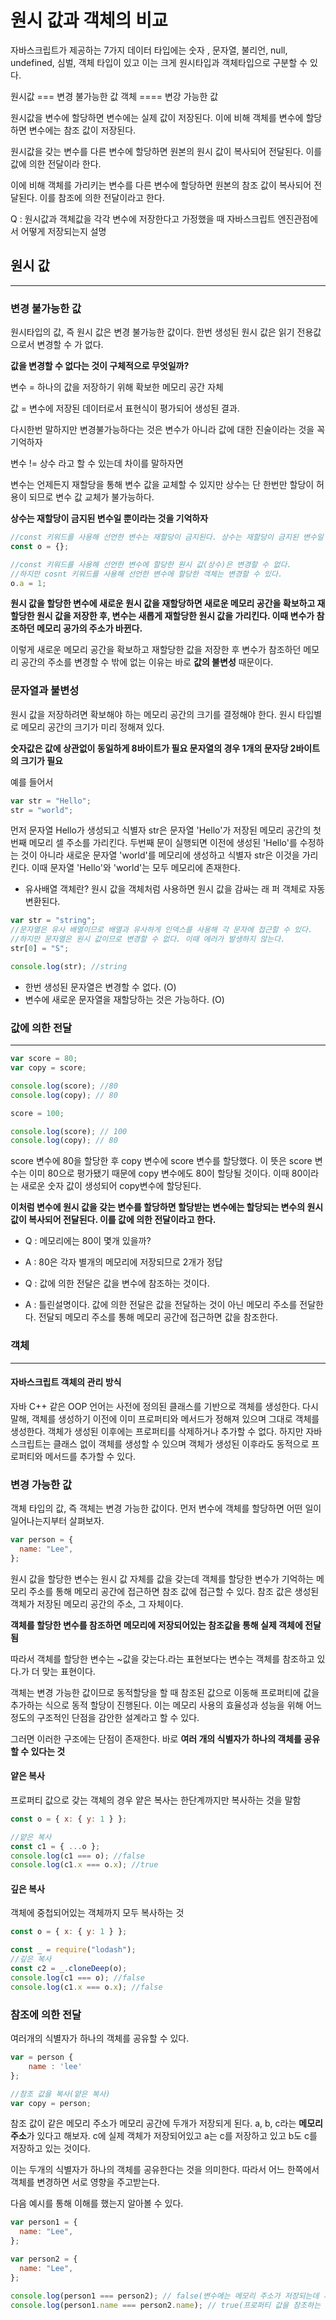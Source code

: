 # 원시 값과 객체의 비교

자바스크립트가 제공하는 7가지 데이터 타입에는
숫자 , 문자열, 불리언, null, undefined, 심벌, 객체 타입이 있고 이는 크게 원시타입과 객체타입으로 구분할 수 있다.

원시값 === 변경 불가능한 값
객체 ==== 변강 가능한 값

원시값을 변수에 할당하면 변수에는 실제 값이 저장된다. 이에 비해 객체를 변수에 할당하면 변수에는 참조 값이 저장된다.

원시값을 갖는 변수를 다른 변수에 할당하면 원본의 원시 값이 복사되어 전달된다. 이를 값에 의한 전달이라 한다.

이에 비해 객체를 가리키는 변수를 다른 변수에 할당하면 원본의 참조 값이 복사되어 전달된다. 이를 참조에 의한 전달이라고 한다.

Q : 원시값과 객체값을 각각 변수에 저장한다고 가정했을 때 자바스크립트 엔진관점에서 어떻게 저장되는지 설명

## 원시 값

---

### 변경 불가능한 값

원시타입의 값, 즉 원시 값은 변경 불가능한 값이다. 한번 생성된 원시 값은 읽기 전용값으로서 변경할 수 가 없다.

**값을 변경할 수 없다는 것이 구체적으로 무엇일까?**

변수 = 하나의 값을 저장하기 위해 확보한 메모리 공간 자체

값 = 변수에 저장된 데이터로서 표현식이 평가되어 생성된 결과.

다시한번 말하지만 변경불가능하다는 것은 변수가 아니라 값에 대한 진술이라는 것을 꼭 기억하자

변수 != 상수 라고 할 수 있는데 차이를 말하자면

변수는 언제든지 재할당을 통해 변수 값을 교체할 수 있지만
상수는 단 한번만 할당이 허용이 되므로 변수 값 교체가 불가능하다.

**상수는 재할당이 금지된 변수일 뿐이라는 것을 기억하자**

```javascript
//const 키워드를 사용해 선언한 변수는 재할당이 금지된다. 상수는 재할당이 금지된 변수일 뿐이다.
const o = {};

//const 키워드를 사용해 선언한 변수에 할당한 원시 값(상수)은 변경할 수 없다.
//하지만 cosnt 키워드를 사용해 선언한 변수에 할당한 객체는 변경할 수 있다.
o.a = 1;
```

**원시 값을 할당한 변수에 새로운 원시 값을 재할당하면 새로운 메모리 공간을 확보하고 재할당한 원시 값을 저장한 후, 변수는 새롭게 재할당한 원시 값을 가리킨다. 이때 변수가 참조하던 메모리 공가의 주소가 바뀐다.**

이렇게 새로운 메모리 공간을 확보하고 재할당한 값을 저장한 후 변수가 참조하던 메모리 공간의 주소를 변경할 수 밖에 없는 이유는 바로 **값의 불변성** 때문이다.

### 문자열과 불변성

원시 값을 저장하려면 확보해야 하는 메모리 공간의 크기를 결정해야 한다.
원시 타입별로 메모리 공간의 크기가 미리 정해져 있다.

**숫자값은 값에 상관없이 동일하게 8바이트가 필요
문자열의 경우 1개의 문자당 2바이트의 크기가 필요**

예를 들어서

```javascript
var str = "Hello";
str = "world";
```

먼저 문자열 Hello가 생성되고 식별자 str은 문자열 'Hello'가 저장된 메모리 공간의 첫번째 메모리 셀 주소를 가리킨다. 두번째 문이 실행되면 이전에 생성된 'Hello'를 수정하는 것이 아니라 새로운 문자열 'world'를 메모리에 생성하고 식별자 str은 이것을 가리킨다. 이때 문자열 'Hello'와 'world'는 모두 메모리에 존재한다.

- 유사배열 객체란?
  원시 값을 객체처럼 사용하면 원시 값을 감싸는 래 퍼 객체로 자동 변환된다.

```javascript
var str = "string";
//문자열은 유사 배열이므로 배열과 유사하게 인덱스를 사용해 각 문자에 접근할 수 있다.
//하지만 문자열은 원시 값이므로 변경할 수 없다. 이때 에러가 발생하지 않는다.
str[0] = "S";

console.log(str); //string
```

- 한번 생성된 문자열은 변경할 수 없다. (O)
- 변수에 새로운 문자열을 재할당하는 것은 가능하다. (O)

### 값에 의한 전달

---

```javascript
var score = 80;
var copy = score;

console.log(score); //80
console.log(copy); // 80

score = 100;

console.log(score); // 100
console.log(copy); // 80
```

score 변수에 80을 할당한 후 copy 변수에 score 변수를 할당했다. 이 뜻은 score 변수는 이미 80으로 평가됐기 때문에 copy 변수에도 80이 할당될 것이다. 이때 80이라는 새로운 숫자 값이 생성되어 copy변수에 할당된다.

**이처럼 변수에 원시 값을 갖는 변수를 할당하면 할당받는 변수에는 할당되는 변수의 원시 값이 복사되어 전달된다. 이를 값에 의한 전달이라고 한다.**

- Q : 메모리에는 80이 몇개 있을까?
- A : 80은 각자 별개의 메모리에 저장되므로 2개가 정답

- Q : 값에 의한 전달은 값을 변수에 참조하는 것이다.
- A : 틀린설명이다. 값에 의한 전달은 값을 전달하는 것이 아닌 메모리 주소를 전달한다. 전달되 메모리 주소를 통해 메모리 공간에 접근하면 값을 참조한다.

### 객체

---

#### 자바스크립트 객체의 관리 방식

자바 C++ 같은 OOP 언어는 사전에 정의된 클래스를 기반으로 객체를 생성한다. 다시 말해, 객체를 생성하기 이전에 이미 프로퍼티와 메서드가 정해져 있으며 그대로 객체를 생성한다. 객체가 생성된 이후에는 프로퍼티를 삭제하거나 추가할 수 없다. 하지만 자바스크립트는 클래스 없이 객체를 생성할 수 있으며 객체가 생성된 이후라도 동적으로 프로퍼티와 메서드를 추가할 수 있다.

### 변경 가능한 값

객체 타입의 값, 즉 객체는 변경 가능한 값이다. 먼저 변수에 객체를 할당하면 어떤 일이 일어나는지부터 살펴보자.

```javascript
var person = {
  name: "Lee",
};
```

원시 값을 할당한 변수는 원시 값 자체를 값을 갖는데
객체를 할당한 변수가 기억하는 메모리 주소를 통해 메모리 공간에 접근하면 참조 값에 접근할 수 있다. 참조 값은 생성된 객체가 저장된 메모리 공간의 주소, 그 자체이다.

**객체를 할당한 변수를 참조하면 메모리에 저장되어있는 참조값을 통해 실제 객체에 전달됨**

따라서 객체를 할당한 변수는 ~값을 갖는다.라는 표현보다는 변수는 객체를 참조하고 있다.가 더 맞는 표현이다.

객체는 변경 가능한 값이므로 동적할당을 할 때 참조된 값으로 이동해 프로퍼티에 값을 추가하는 식으로 동적 할당이 진행된다.
이는 메모리 사용의 효율성과 성능을 위해 어느정도의 구조적인 단점을 감안한 설계라고 할 수 있다.

그러면 이러한 구조에는 단점이 존재한다.
바로 **여러 개의 식별자가 하나의 객체를 공유할 수 있다는 것**

#### 얕은 복사

프로퍼티 값으로 갖는 객체의 경우 얕은 복사는 한단계까지만 복사하는 것을 말함

```javascript
const o = { x: { y: 1 } };

//얕은 복사
const c1 = { ...o };
console.log(c1 === o); //false
console.log(c1.x === o.x); //true
```

#### 깊은 복사

객체에 중첩되어있는 객체까지 모두 복사하는 것

```javascript
const o = { x: { y: 1 } };

const _ = require("lodash");
//깊은 복사
const c2 = _.cloneDeep(o);
console.log(c1 === o); //false
console.log(c1.x === o.x); //false
```

### 참조에 의한 전달

여러개의 식별자가 하나의 객체를 공유할 수 있다.

```javascript
var = person {
    name : 'lee'
};

//참조 값을 복사(얕은 복사)
var copy = person;
```

참조 값이 같은 메모리 주소가 메모리 공간에 두개가 저장되게 된다. a, b, c라는 **메모리 주소**가 있다고 해보자. c에 실제 객체가 저장되어있고 a는 c를 저장하고 있고 b도 c를 저장하고 있는 것이다.

이는 두개의 식별자가 하나의 객체를 공유한다는 것을 의미한다.
따라서 어느 한쪽에서 객체를 변경하면 서로 영향을 주고받는다.

다음 예시를 통해 이해를 했는지 알아볼 수 있다.

```javascript
var person1 = {
  name: "Lee",
};

var person2 = {
  name: "Lee",
};

console.log(person1 === person2); // false(변수에는 메모리 주소가 저장되는데 서로 메모리 주소가 다르기 때문)
console.log(person1.name === person2.name); // true(프로퍼티 값을 참조하는 것들은 값으로 평가될 수 있는 표현식이기 때문)
```
